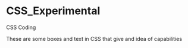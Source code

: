 CSS_Experimental
================

CSS Coding

These are some boxes and text in CSS that give and idea of capabilities
